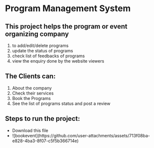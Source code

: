 <h1>Program Management System</h1>
<h2>
This project helps the program or event organizing company
</h2>
  <ol>
    <li>
       to add/edit/delete programs
    </li>
    <li>
      update the status of programs 
    </li>
    <li>
      check list of feedbacks of programs
    </li>
    <li>
      view the enquiry done by the website viewers
    </li>
  </ol>
 <h2>
   The Clients can:
 </h2>
 <ol>
   <li>
     About the company
   </li>
   <li>
     Check their services
   </li>
   <li>
     Book the Programs
   </li>
   <li>
     See the list of programs status and post a review
   </li>
   
 </ol>

 <h2>
   Steps to run the project:
 </h2>
 <ul>
   <li>
     Download this file
   </li>
   <li>
     ![bookevent](https://github.com/user-attachments/assets/713f08ba-e828-4ba3-8f07-c5f5b366714e)

   </li>
 </ul>
